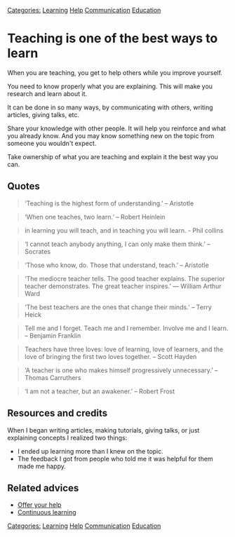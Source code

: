 [Categories:](../Categories/index.md) [Learning](../Categories/Learning.md) [Help](../Categories/Help.md) [Communication](../Categories/Communication.md) [Education](../Categories/Education.md)
# Teaching is one of the best ways to learn

When you are teaching, you get to help others while you improve yourself.

You need to know properly what you are explaining. This will make you research and learn about it.

It can be done in so many ways, by communicating with others, writing articles, giving talks, etc.

Share your knowledge with other people. It will help you reinforce and what you already know. And you may know something new on the topic from someone you wouldn't expect.

Take ownership of what you are teaching and explain it the best way you can.

## Quotes

> ‘Teaching is the highest form of understanding.’ – Aristotle

> ‘When one teaches, two learn.’ – Robert Heinlein

> in learning you will teach, and in teaching you will learn. - Phil collins

> ‘I cannot teach anybody anything, I can only make them think.’ – Socrates

> ‘Those who know, do. Those that understand, teach.’ – Aristotle

> ‘The mediocre teacher tells. The good teacher explains. The superior teacher demonstrates. The great teacher inspires.’ ― William Arthur Ward

> ‘The best teachers are the ones that change their minds.’ – Terry Heick

> Tell me and I forget. Teach me and I remember. Involve me and I learn. – Benjamin Franklin

> Teachers have three loves: love of learning, love of learners, and the love of bringing the first two loves together. – Scott Hayden

> ‘A teacher is one who makes himself progressively unnecessary.’ – Thomas Carruthers

> ‘I am not a teacher, but an awakener.’ – Robert Frost

## Resources and credits

When I began writing articles, making tutorials, giving talks, or just explaining concepts I realized two things:

- I ended up learning more than I knew on the topic.
- The feedback I got from people who told me it was helpful for them made me happy.


## Related advices

- [Offer your help](../Offer%20your%20help/index.md)
- [Continuous learning](../Continuous%20learning/index.md)

[Categories:](../Categories/index.md) [Learning](../Categories/Learning.md) [Help](../Categories/Help.md) [Communication](../Categories/Communication.md) [Education](../Categories/Education.md)
